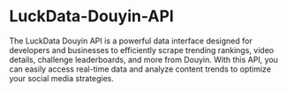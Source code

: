 # LuckData-Douyin-API
The LuckData Douyin API is a powerful data interface designed for developers and businesses to efficiently scrape trending rankings, video details, challenge leaderboards, and more from Douyin. With this API, you can easily access real-time data and analyze content trends to optimize your social media strategies.
